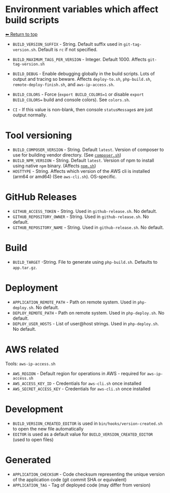 # Environment variables which affect build scripts

[⬅ Return to top](index.md)

- `BUILD_VERSION_SUFFIX` - String. Default suffix used in `git-tag-version.sh`. Default is `rc` if not specified.
- `BUILD_MAXIMUM_TAGS_PER_VERSION` - Integer. Default 1000. Affects `git-tag-version.sh`

- `BUILD_DEBUG` - Enable debugging globally in the build scripts. Lots of output and tracing so beware. Affects `deploy-to.sh`, `php-build.sh`, `remote-deploy-finish.sh`, and `aws-ip-access.sh`.
- `BUILD_COLORS` - Force (`export BUILD_COLORS=1` or disable `export BUILD_COLORS=` build and console colors). See `colors.sh`.
- `CI` - If this value is non-blank, then console `statusMessage`s are just output normally.

# Tool versioning

- `BUILD_COMPOSER_VERSION` - String. Default `latest`. Version of composer to use for building vendor directory. (See [`composer.sh`](composer.sh.md))
- `BUILD_NPM_VERSION` - String. Default `latest`. Version of npm to install using native `npm` binary. (Affects [`npm.sh`](npm.sh.md))
- `HOSTTYPE` - String. Affects which version of the AWS cli is installed (arm64 or amd64) (See `aws-cli.sh`). OS-specific.

# GitHub Releases

- `GITHUB_ACCESS_TOKEN` - String. Used in `github-release.sh`. No default.
- `GITHUB_REPOSITORY_OWNER` - String. Used in `github-release.sh`. No default.
- `GITHUB_REPOSITORY_NAME` - String. Used in `github-release.sh`. No default.
# Build

- `BUILD_TARGET` -String. File to generate using `php-build.sh`. Defaults to `app.tar.gz`.

# Deployment

- `APPLICATION_REMOTE_PATH` - Path on remote system. Used in `php-deploy.sh`. No default.
- `DEPLOY_REMOTE_PATH` - Path on remote system. Used in `php-deploy.sh`. No default.
- `DEPLOY_USER_HOSTS` - List of user@host strings. Used in `php-deploy.sh`. No default.

# AWS related

Tools: `aws-ip-access.sh`

- `AWS_REGION` - Default region for operations in AWS - required for `aws-ip-access.sh`
- `AWS_ACCESS_KEY_ID` - Credentials for `aws-cli.sh` once installed
- `AWS_SECRET_ACCESS_KEY` - Credentials for `aws-cli.sh` once installed

# Development

- `BUILD_VERSION_CREATED_EDITOR` is used in `bin/hooks/version-created.sh` to open the new file automatically
- `EDITOR` is used as a default value for `BUILD_VERSION_CREATED_EDITOR` (used to open files)

# Generated

- `APPLICATION_CHECKSUM` - Code checksum representing the unique version of the application code (git commit SHA or equivalent)
- `APPLICATION_TAG` - Tag of deployed code (may differ from version)
